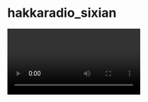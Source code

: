# hakkaradio_sixian

<video controls="" autoplay="" name="media">
    <source src="https://github.com/hungshinlee/hakkaradio_sixian/raw/main/wav/75_34208_3482960-3490266.wav" type="audio/wav">
</video>
